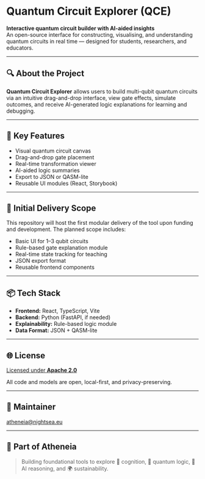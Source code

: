 # Quantum Circuit Explorer (QCE)

**Interactive quantum circuit builder with AI-aided insights**  
An open-source interface for constructing, visualising, and understanding quantum circuits in real time — designed for students, researchers, and educators.

---

## 🔍 About the Project

**Quantum Circuit Explorer** allows users to build multi-qubit quantum circuits via an intuitive drag-and-drop interface, view gate effects, simulate outcomes, and receive AI-generated logic explanations for learning and debugging.

---

## 🎯 Key Features

- Visual quantum circuit canvas  
- Drag-and-drop gate placement  
- Real-time transformation viewer  
- AI-aided logic summaries  
- Export to JSON or QASM-lite  
- Reusable UI modules (React, Storybook)

---

## 🧪 Initial Delivery Scope

This repository will host the first modular delivery of the tool upon funding and development. The planned scope includes:

- Basic UI for 1–3 qubit circuits  
- Rule-based gate explanation module  
- Real-time state tracking for teaching  
- JSON export format  
- Reusable frontend components

---

## 📦 Tech Stack

- **Frontend:** React, TypeScript, Vite  
- **Backend:** Python (FastAPI, if needed)  
- **Explainability:** Rule-based logic module  
- **Data Format:** JSON + QASM-lite

---

## 🌐 License

[Licensed under **Apache 2.0**](license)

All code and models are open, local-first, and privacy-preserving.

---

## 🤝 Maintainer

[atheneia@nightsea.eu](https://nightsea.eu/research.html)

---

## 🧭 Part of Atheneia

> Building foundational tools to explore 🧠 cognition, 🧮 quantum logic, 🤖 AI reasoning, and 🌍 sustainability.
